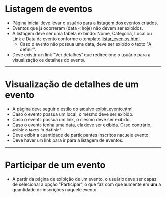 # Listagem de eventos
- Página inicial deve levar o usuário para a listagem dos eventos criados.
- Eventos que já ocorreram (data < hoje) não devem ser exibidos.
- A listagem deve ser uma tabela exibindo: Nome, Categoria, Local ou Link e Data do evento conforme o template [listar_eventos.html](design/listar_eventos.html).
  - Caso o evento não possua uma data, deve ser exibido o texto "A definir".
- Deve existir um link "Ver detalhes" que redirecione o usuário para a visualização de detalhes do evento.

---

# Visualização de detalhes de um evento
- A página deve seguir o estilo do arquivo [exibir_evento.html](design/exibir_evento.html).
- Caso o evento possua um local, o mesmo deve ser exibido.
- Caso o evento possua um link, o mesmo deve ser exibido.
- Caso o evento tenha uma data, ela deve ser exibida. Caso contrário, exibir o texto "a definir."
- Deve exibir a quantidade de participantes inscritos naquele evento.
- Deve haver um link para ir para a listagem de eventos.

---

# Participar de um evento
- A partir da página de exibição de um evento, o usuário deve ser capaz de selecionar a opção "Participar", o que faz com que aumente em **um** a quantidade de inscrições naquele evento.
